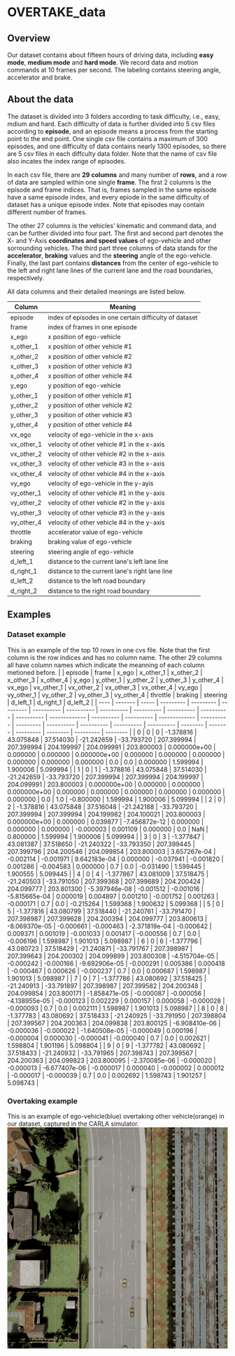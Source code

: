 # OVERTAKE_data

## Overview

Our dataset contains about fifteen hours of driving data, including **easy mode**, **medium mode** and **hard mode**. We record data and motion commands at 10 frames per second. The labeling contains steering angle, accelerator and brake.

## About the data

The dataset is divided into 3 folders according to task difficulty, i.e., easy, mdium and hard. Each difficulty of data is further divided into 5 csv files according to **episode**, and an episode means a process from the starting point to the end point. One single csv file contains a maximum of 300 episodes, and one difficulty of data contains nearly 1300 episodes, so there are 5 csv files in each diffculty data folder. Note that the name of csv file also incates the index range of episodes.

In each csv file, there are **29 columns** and many number of **rows**, and a row of data are sampled within one single **frame**. The first 2 columns is the episode and frame indices. That is, frames sampled in the same episode have a same episode index, and every epiode in the same difficulty of dataset has a unique episode index. Note that episodes may contain different number of frames.

The other 27 columns is the vehicles' kinematic and command data, and can be further divided into four part. The first and second part denotes the X- and Y-Axis **coordinates and speed values** of ego-vehicle and other sorrounding vehicles. The third part three columns of data stands for the **accelerator**, **braking** values and the **steering** angle of the ego-vehicle. Finally, the last part contains **distances** from the center of ego-vehicle to the left and right lane lines of the current lane and the road boundaries, respectively.

All data columns and their detailed meanings are listed below.

| Column  | Meaning |
| ------------- | ------------- |
| episode | index of episodes in one certain difficulty of dataset |
| frame | index of frames in one episode |
| x_ego | x position of ego-vehicle |
| x_other_1 | x position of other vehicle #1 |
| x_other_2 | x position of other vehicle #2 |
| x_other_3 | x position of other vehicle #3 |
| x_other_4 | x position of other vehicle #4 |
| y_ego | y position of ego-vehicle |
| y_other_1 | y position of other vehicle #1 |
| y_other_2 | y position of other vehicle #2 |
| y_other_3 | y position of other vehicle #3 |
| y_other_4 | y position of other vehicle #4 |
| vx_ego | velocity of ego-vehicle in the x-axis |
| vx_other_1 | velocity of other vehicle #1 in the x-axis |
| vx_other_2 | velocity of other vehicle #2 in the x-axis |
| vx_other_3 | velocity of other vehicle #3 in the x-axis |
| vx_other_4 | velocity of other vehicle #4 in the x-axis |
| vy_ego | velocity of ego-vehicle in the y-ayis |
| vy_other_1 | velocity of other vehicle #1 in the y-axis |
| vy_other_2 | velocity of other vehicle #2 in the y-axis |
| vy_other_3 | velocity of other vehicle #3 in the y-axis |
| vy_other_4 | velocity of other vehicle #4 in the y-axis |
| throttle | accelerator value of ego-vehicle |
| braking  | braking value of ego-vehicle |
| steering | steering angle of ego-vehicle |
| d_left_1 | distance to the current lane's left lane line |
| d_right_1 | distance to the current lane's right lane line |
| d_left_2 | distance to the left road boundary |
| d_right_2 | distance to the right road boundary |

## Examples

### Dataset example

This is an example of the top 10 rows in one cvs file. Note that the first column is the row indices and has no column name. The other 29 columns all have column names which indicate the meanning of each column metioned before.
|      | episode | frame | x_ego     | x_other_1 | x_other_2 | x_other_3  | x_other_4  | y_ego      | y_other_1  | y_other_2  | y_other_3  | y_other_4  | vx_ego        | vx_other_1 | vx_other_2 | vx_other_3    | vx_other_4 | vy_ego    | vy_other_1 | vy_other_2 | vy_other_3 | vy_other_4 | throttle | braking | steering  | d_left_1 | d_right_1 | d_left_2 |
| ---- | ------- | ----- | --------- | --------- | --------- | ---------- | ---------- | ---------- | ---------- | ---------- | ---------- | ---------- | ------------- | ---------- | ---------- | ------------- | ---------- | --------- | ---------- | ---------- | ---------- | ---------- | -------- | ------- | --------- | -------- | --------- | -------- |
| 0    | 0       | 0     | -1.378816 | 43.075848 | 37.514030 | -21.242659 | -33.793720 | 207.399994 | 207.399994 | 204.199997 | 204.099991 | 203.800003 | 0.000000e+00  | 0.000000   | 0.000000   | 0.000000e+00  | 0.000000   | 0.000000  | 0.000000   | 0.000000   | 0.000000   | 0.000000   | 0.0      | 0.0     | 0.000000  | 1.599994 | 1.900006  | 5.099994 |
| 1    | 0       | 1     | -1.378816 | 43.075848 | 37.514030 | -21.242659 | -33.793720 | 207.399994 | 207.399994 | 204.199997 | 204.099991 | 203.800003 | 0.000000e+00  | 0.000000   | 0.000000   | 0.000000e+00  | 0.000000   | 0.000000  | 0.000000   | 0.000000   | 0.000000   | 0.000000   | 0.0      | 1.0     | -0.800000 | 1.599994 | 1.900006  | 5.099994 |
| 2    | 0       | 2     | -1.378816 | 43.075848 | 37.516048 | -21.242188 | -33.793720 | 207.399994 | 207.399994 | 204.199982 | 204.100021 | 203.800003 | 0.000000e+00  | 0.000000   | 0.039877   | -7.456872e-12 | 0.000000   | 0.000000  | 0.000000   | -0.000003  | 0.001109   | 0.000000   | 0.0      | NaN     | 0.800000  | 1.599994 | 1.900006  | 5.099994 |
| 3    | 0       | 3     | -1.377847 | 43.081387 | 37.518650 | -21.240322 | -33.793350 | 207.399445 | 207.399796 | 204.200546 | 204.099854 | 203.800003 | 3.657267e-04  | -0.002114  | -0.001971  | 9.642183e-04  | 0.000000   | -0.037941 | -0.001820  | 0.001286   | -0.004583  | 0.000000   | 0.7      | 0.0     | -0.031490 | 1.599445 | 1.900555  | 5.099445 |
| 4    | 0       | 4     | -1.377867 | 43.081009 | 37.518475 | -21.240503 | -33.791050 | 207.399368 | 207.399689 | 204.200424 | 204.099777 | 203.801300 | -5.397946e-08 | -0.001512  | -0.001016  | -5.815665e-04 | 0.000019   | 0.004897  | 0.001210   | -0.001752  | 0.001263   | -0.000171  | 0.7      | 0.0     | -0.215264 | 1.599368 | 1.900632  | 5.099368 |
| 5    | 0       | 5     | -1.377816 | 43.080799 | 37.518440 | -21.240761 | -33.791470 | 207.398987 | 207.399628 | 204.200394 | 204.099777 | 203.800613 | -8.069370e-05 | -0.000661  | -0.000463  | -2.371819e-04 | -0.000642  | 0.009371  | 0.001019   | -0.001033  | 0.001417   | -0.000556  | 0.7      | 0.0     | -0.006196 | 1.598987 | 1.901013  | 5.098987 |
| 6    | 0       | 6     | -1.377796 | 43.080723 | 37.518429 | -21.240871 | -33.791767 | 207.398987 | 207.399643 | 204.200302 | 204.099899 | 203.800308 | -4.515704e-05 | -0.000242  | -0.000166  | -9.692906e-05 | -0.000291  | 0.005386  | 0.000418   | -0.000467  | 0.000626   | -0.000237  | 0.7      | 0.0     | 0.000687  | 1.598987 | 1.901013  | 5.098987 |
| 7    | 0       | 7     | -1.377786 | 43.080692 | 37.518425 | -21.240913 | -33.791897 | 207.398987 | 207.399582 | 204.200348 | 204.099854 | 203.800171 | -1.858471e-05 | -0.000087  | -0.000056  | -4.138955e-05 | -0.000123  | 0.002229  | 0.000157   | 0.000058   | -0.000028  | -0.000093  | 0.7      | 0.0     | 0.002111  | 1.598987 | 1.901013  | 5.098987 |
| 8    | 0       | 8     | -1.377783 | 43.080692 | 37.518433 | -21.240925 | -33.791950 | 207.398804 | 207.399567 | 204.200363 | 204.099838 | 203.800125 | -6.908410e-06 | -0.000036  | -0.000022  | -1.640508e-05 | -0.000049  | 0.000196  | -0.000004  | 0.000030   | -0.000041  | -0.000040  | 0.7      | 0.0     | 0.002621  | 1.598804 | 1.901196  | 5.098804 |
| 9    | 0       | 9     | -1.377782 | 43.080692 | 37.518433 | -21.240932 | -33.791965 | 207.398743 | 207.399567 | 204.200363 | 204.099823 | 203.800095 | -2.370085e-06 | -0.000020  | -0.000013  | -6.677407e-06 | -0.000017  | 0.000040  | -0.000002  | 0.000012   | -0.000017  | -0.000039  | 0.7      | 0.0     | 0.002692  | 1.598743 | 1.901257  | 5.098743 |


### Overtaking example
This is an example of ego-vehicle(blue) overtaking other vehicle(orange) in our dataset, captured in the CARLA simulator.
<img src="overtake.gif"/>
